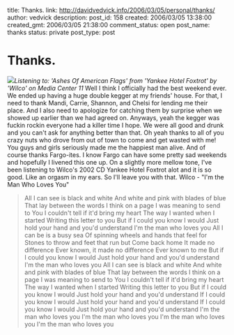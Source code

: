 title: Thanks.
link: http://davidvedvick.info/2006/03/05/personal/thanks/
author: vedvick
description: 
post_id: 158
created: 2006/03/05 13:38:00
created_gmt: 2006/03/05 21:38:00
comment_status: open
post_name: thanks
status: private
post_type: post

# Thanks.

![](http://photos1.blogger.com/blogger/6155/868/320/Wilco%20-%20Yankee%20Hotel%20Foxtrot.jpg)_Listening to: 'Ashes Of American Flags' from 'Yankee Hotel Foxtrot' by 'Wilco' on Media Center 11_ Well I think I officially had the best weekend ever. We ended up having a huge double kegger at my friends' house. For that, I need to thank Mandi, Carrie, Shannon, and Chelsi for lending me their place. And I also need to apologize for catching them by surprise when we showed up earlier than we had agreed on. Anyways, yeah the kegger was fuckin rockin everyone had a killer time I hope. We were all good and drunk and you can't ask for anything better than that. Oh yeah thanks to all of you crazy nuts who drove from out of town to come and get wasted with me! You guys and girls seriously made me the happiest man alive. And of course thanks Fargo-ites. I know Fargo can have some pretty sad weekends and hopefully I livened this one up. On a slightly more mellow tone, I've been listening to Wilco's 2002 CD Yankee Hotel Foxtrot alot and it is so good. Like an orgasm in my ears. So I'll leave you with that. Wilco - "I'm the Man Who Loves You" 

> All I can see is black and white And white and pink with blades of blue That lay between the words I think on a page I was meaning to send to You I couldn't tell if it'd bring my heart The way I wanted when I started Writing this letter to you But if I could you know I would Just hold your hand and you'd understand I'm the man who loves you All I can be is a busy sea Of spinning wheels and hands that feel for Stones to throw and feet that run but Come back home It made no difference Ever known, it made no difference Ever known to me But if I could you know I would Just hold your hand and you'd understand I'm the man who loves you All I can see is black and white And white and pink with blades of blue That lay between the words I think on a page I was meaning to send to You I couldn't tell if it'd bring my heart The way I wanted when I started Writing this letter to you But if I could you know I would Just hold your hand and you'd understand If I could you know I would Just hold your hand and you'd understand If I could you know I would Just hold your hand and you'd understand I'm the man who loves you I'm the man who loves you I'm the man who loves you I'm the man who loves you